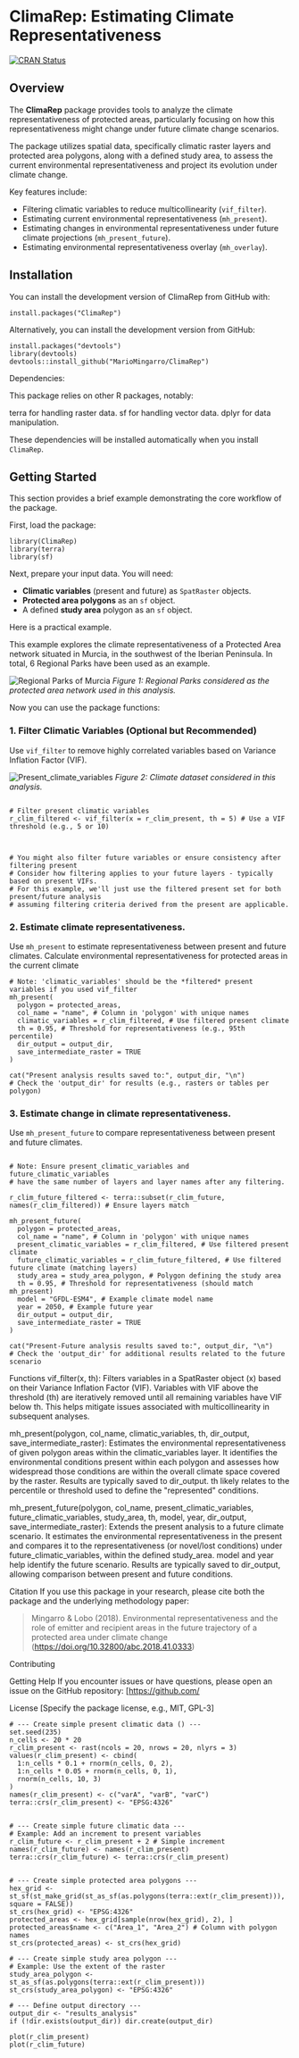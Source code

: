 # ClimaRep: Estimating Climate Representativeness

[![CRAN Status](https://www.r-pkg.org/badges/version/ClimaRep)](https://cran.r-project.org/package=ClimaRep)

## Overview

The **ClimaRep** package provides tools to analyze the climate representativeness of protected areas, particularly focusing on how this representativeness might change under future climate change scenarios.

The package utilizes spatial data, specifically climatic raster layers and protected area polygons, along with a defined study area, to assess the current environmental representativeness and project its evolution under climate change.

Key features include:
* Filtering climatic variables to reduce multicollinearity (`vif_filter`).
* Estimating current environmental representativeness (`mh_present`).
* Estimating changes in environmental representativeness under future climate projections (`mh_present_future`).
* Estimating environmental representativeness overlay (`mh_overlay`).

## Installation

You can install the development version of ClimaRep from GitHub with:
```{r}
install.packages("ClimaRep")
```
Alternatively, you can install the development version from GitHub:
```{r}
install.packages("devtools")
library(devtools)
devtools::install_github("MarioMingarro/ClimaRep")
```
Dependencies:

This package relies on other R packages, notably:

terra for handling raster data.
sf for handling vector data.
dplyr for data manipulation.

These dependencies will be installed automatically when you install `ClimaRep`.

## Getting Started

This section provides a brief example demonstrating the core workflow of the package.

First, load the package:

```{r}
library(ClimaRep)
library(terra)
library(sf)
```
Next, prepare your input data. You will need:

* **Climatic variables** (present and future) as `SpatRaster` objects.
* **Protected area polygons** as an `sf` object.
* A defined **study area** polygon as an `sf` object.

Here is a practical example.

This example explores the climate representativeness of a Protected Area network situated in Murcia, in the southwest of the Iberian Peninsula. In total, 6 Regional Parks have been used as an example.

![Regional Parks of Murcia](FIGURES/F1.jpg)
*Figure 1: Regional Parks considered as the protected area network used in this analysis.*


Now you can use the package functions:

### 1. Filter Climatic Variables (Optional but Recommended)

Use `vif_filter` to remove highly correlated variables based on Variance Inflation Factor (VIF).

![Present_climate_variables](FIGURES/F2.jpeg)
*Figure 2: Climate dataset considered in this analysis.*

```{r}

# Filter present climatic variables
r_clim_filtered <- vif_filter(x = r_clim_present, th = 5) # Use a VIF threshold (e.g., 5 or 10)



# You might also filter future variables or ensure consistency after filtering present
# Consider how filtering applies to your future layers - typically based on present VIFs.
# For this example, we'll just use the filtered present set for both present/future analysis
# assuming filtering criteria derived from the present are applicable.
```
### 2. Estimate climate representativeness.
Use `mh_present` to estimate representativeness between present and future climates. Calculate environmental representativeness for protected areas in the current climate
```{r}
# Note: 'climatic_variables' should be the *filtered* present variables if you used vif_filter
mh_present(
  polygon = protected_areas,
  col_name = "name", # Column in 'polygon' with unique names
  climatic_variables = r_clim_filtered, # Use filtered present climate
  th = 0.95, # Threshold for representativeness (e.g., 95th percentile)
  dir_output = output_dir,
  save_intermediate_raster = TRUE
)

cat("Present analysis results saved to:", output_dir, "\n")
# Check the 'output_dir' for results (e.g., rasters or tables per polygon)
```
### 3. Estimate change in climate representativeness.

Use `mh_present_future` to compare representativeness between present and future climates.

```{r}

# Note: Ensure present_climatic_variables and future_climatic_variables
# have the same number of layers and layer names after any filtering.

r_clim_future_filtered <- terra::subset(r_clim_future, names(r_clim_filtered)) # Ensure layers match

mh_present_future(
  polygon = protected_areas,
  col_name = "name", # Column in 'polygon' with unique names
  present_climatic_variables = r_clim_filtered, # Use filtered present climate
  future_climatic_variables = r_clim_future_filtered, # Use filtered future climate (matching layers)
  study_area = study_area_polygon, # Polygon defining the study area
  th = 0.95, # Threshold for representativeness (should match mh_present)
  model = "GFDL-ESM4", # Example climate model name
  year = 2050, # Example future year
  dir_output = output_dir,
  save_intermediate_raster = TRUE
)

cat("Present-Future analysis results saved to:", output_dir, "\n")
# Check the 'output_dir' for additional results related to the future scenario
```

Functions
vif_filter(x, th): Filters variables in a SpatRaster object (x) based on their Variance Inflation Factor (VIF). Variables with VIF above the threshold (th) are iteratively removed until all remaining variables have VIF below th. This helps mitigate issues associated with multicollinearity in subsequent analyses.

mh_present(polygon, col_name, climatic_variables, th, dir_output, save_intermediate_raster): Estimates the environmental representativeness of given polygon areas within the climatic_variables layer. It identifies the environmental conditions present within each polygon and assesses how widespread those conditions are within the overall climate space covered by the raster. Results are typically saved to dir_output. th likely relates to the percentile or threshold used to define the "represented" conditions.

mh_present_future(polygon, col_name, present_climatic_variables, future_climatic_variables, study_area, th, model, year, dir_output, save_intermediate_raster): Extends the present analysis to a future climate scenario. It estimates the environmental representativeness in the present and compares it to the representativeness (or novel/lost conditions) under future_climatic_variables, within the defined study_area. model and year help identify the future scenario. Results are typically saved to dir_output, allowing comparison between present and future conditions.

Citation
If you use this package in your research, please cite both the package and the underlying methodology paper:


> Mingarro & Lobo (2018). Environmental representativeness and the role of emitter and recipient areas in the future trajectory of a protected area under climate change (https://doi.org/10.32800/abc.2018.41.0333)



Contributing


Getting Help
If you encounter issues or have questions, please open an issue on the GitHub repository: [https://github.com/

License
[Specify the package license, e.g., MIT, GPL-3]




```{r}
# --- Create simple present climatic data () ---
set.seed(235)
n_cells <- 20 * 20
r_clim_present <- rast(ncols = 20, nrows = 20, nlyrs = 3)
values(r_clim_present) <- cbind(
  1:n_cells * 0.1 + rnorm(n_cells, 0, 2),
  1:n_cells * 0.05 + rnorm(n_cells, 0, 1),
  rnorm(n_cells, 10, 3)
)
names(r_clim_present) <- c("varA", "varB", "varC")
terra::crs(r_clim_present) <- "EPSG:4326"


# --- Create simple future climatic data ---
# Example: Add an increment to present variables
r_clim_future <- r_clim_present + 2 # Simple increment
names(r_clim_future) <- names(r_clim_present)
terra::crs(r_clim_future) <- terra::crs(r_clim_present)


# --- Create simple protected area polygons ---
hex_grid <- st_sf(st_make_grid(st_as_sf(as.polygons(terra::ext(r_clim_present))), square = FALSE))
st_crs(hex_grid) <- "EPSG:4326"
protected_areas <- hex_grid[sample(nrow(hex_grid), 2), ]
protected_areas$name <- c("Area_1", "Area_2") # Column with polygon names
st_crs(protected_areas) <- st_crs(hex_grid)

# --- Create simple study area polygon ---
# Example: Use the extent of the raster
study_area_polygon <- st_as_sf(as.polygons(terra::ext(r_clim_present)))
st_crs(study_area_polygon) <- "EPSG:4326"

# --- Define output directory ---
output_dir <- "results_analysis"
if (!dir.exists(output_dir)) dir.create(output_dir)
```
```{r}
plot(r_clim_present)
plot(r_clim_future)
```
